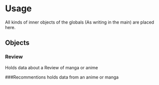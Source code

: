 Usage
=====
All kinds of inner objects of the globals (As writing in the main) are placed here.

Objects
-------
### Review
Holds data about a Review of manga or anime

###Recommentions
holds data from an anime or manga
